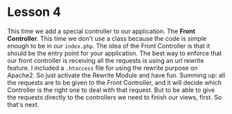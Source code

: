 Lesson 4
========

This time we add a special controller to our application.
The __Front Controller__. This time we don't use a class because the code is simple enough to be in our `index.php`.
The idea of the Front Controller is that it should be the entry point for your application.
The best way to enforce that our front controller is receiving all the requests is using an url rewrite feature.
I included a `.htaccess` file for using the rewrite purpose on Apache2.
So just activate the Rewrite Module and have fun.
Summing up: all the requests are to be given to the Front Controller, and it will decide which Controller is the right one to deal with that request.
But to be able to give the requests directly to the controllers we need to finish our views, first. So that's next.
